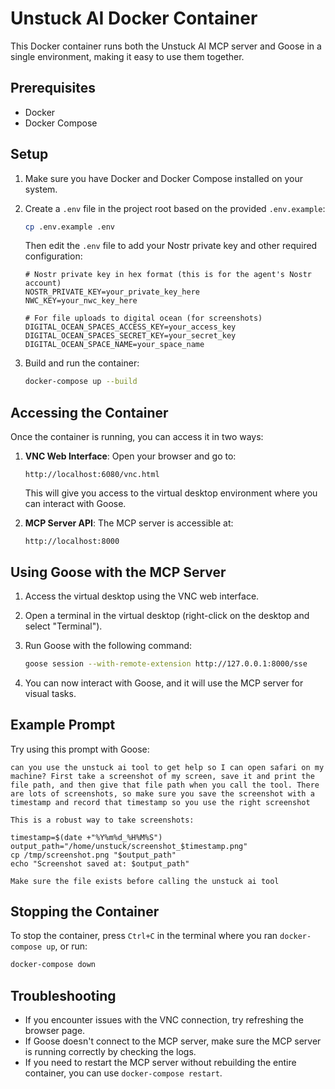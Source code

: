 # Unstuck AI Docker Container

This Docker container runs both the Unstuck AI MCP server and Goose in a single environment, making it easy to use them together.

## Prerequisites

- Docker
- Docker Compose

## Setup

1. Make sure you have Docker and Docker Compose installed on your system.

2. Create a `.env` file in the project root based on the provided `.env.example`:
   ```bash
   cp .env.example .env
   ```
   
   Then edit the `.env` file to add your Nostr private key and other required configuration:
   ```
   # Nostr private key in hex format (this is for the agent's Nostr account)
   NOSTR_PRIVATE_KEY=your_private_key_here
   NWC_KEY=your_nwc_key_here
   
   # For file uploads to digital ocean (for screenshots)
   DIGITAL_OCEAN_SPACES_ACCESS_KEY=your_access_key
   DIGITAL_OCEAN_SPACES_SECRET_KEY=your_secret_key
   DIGITAL_OCEAN_SPACE_NAME=your_space_name
   ```

3. Build and run the container:
   ```bash
   docker-compose up --build
   ```

## Accessing the Container

Once the container is running, you can access it in two ways:

1. **VNC Web Interface**: Open your browser and go to:
   ```
   http://localhost:6080/vnc.html
   ```
   This will give you access to the virtual desktop environment where you can interact with Goose.

2. **MCP Server API**: The MCP server is accessible at:
   ```
   http://localhost:8000
   ```

## Using Goose with the MCP Server

1. Access the virtual desktop using the VNC web interface.

2. Open a terminal in the virtual desktop (right-click on the desktop and select "Terminal").

3. Run Goose with the following command:
   ```bash
   goose session --with-remote-extension http://127.0.0.1:8000/sse
   ```

4. You can now interact with Goose, and it will use the MCP server for visual tasks.

## Example Prompt

Try using this prompt with Goose:

```
can you use the unstuck ai tool to get help so I can open safari on my machine? First take a screenshot of my screen, save it and print the file path, and then give that file path when you call the tool. There are lots of screenshots, so make sure you save the screenshot with a timestamp and record that timestamp so you use the right screenshot

This is a robust way to take screenshots:

timestamp=$(date +"%Y%m%d_%H%M%S")
output_path="/home/unstuck/screenshot_$timestamp.png"
cp /tmp/screenshot.png "$output_path"
echo "Screenshot saved at: $output_path"

Make sure the file exists before calling the unstuck ai tool
```

## Stopping the Container

To stop the container, press `Ctrl+C` in the terminal where you ran `docker-compose up`, or run:

```bash
docker-compose down
```

## Troubleshooting

- If you encounter issues with the VNC connection, try refreshing the browser page.
- If Goose doesn't connect to the MCP server, make sure the MCP server is running correctly by checking the logs.
- If you need to restart the MCP server without rebuilding the entire container, you can use `docker-compose restart`.
